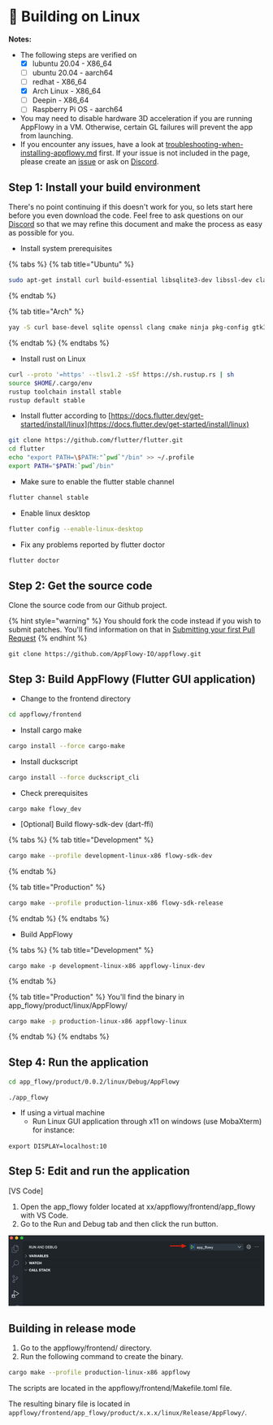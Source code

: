 # 🐧 Building on Linux

**Notes:**

* The following steps are verified on
  * [x] lubuntu 20.04 - X86\_64
  * [ ] ubuntu 20.04 - aarch64
  * [ ] redhat - X86\_64
  * [x] Arch Linux - X86\_64
  * [ ] Deepin - X86\_64
  * [ ] Raspberry Pi OS - aarch64
* You may need to disable hardware 3D acceleration if you are running AppFlowy in a VM. Otherwise, certain GL failures will prevent the app from launching.
* If you encounter any issues, have a look at [troubleshooting-when-installing-appflowy.md](../../../install-appflowy/installation-methods/troubleshooting-when-installing-appflowy.md "mention") first. If your issue is not included in the page, please create an [issue](https://github.com/AppFlowy-IO/appflowy/issues/new/choose) or ask on [Discord](https://discord.gg/9Q2xaN37tV).

## Step 1: Install your build environment

There's no point continuing if this doesn't work for you, so lets start here before you even download the code. Feel free to ask questions on our [Discord](https://discord.gg/9Q2xaN37tV) so that we may refine this document and make the process as easy as possible for you.

* Install system prerequisites

{% tabs %}
{% tab title="Ubuntu" %}
```bash
sudo apt-get install curl build-essential libsqlite3-dev libssl-dev clang cmake ninja-build pkg-config libgtk-3-dev unzip
```
{% endtab %}

{% tab title="Arch" %}
```bash
yay -S curl base-devel sqlite openssl clang cmake ninja pkg-config gtk3 unzip
```
{% endtab %}
{% endtabs %}


* Install rust on Linux

```bash
curl --proto '=https' --tlsv1.2 -sSf https://sh.rustup.rs | sh
source $HOME/.cargo/env
rustup toolchain install stable
rustup default stable
```

* Install flutter according to [https://docs.flutter.dev/get-started/install/linux](https://docs.flutter.dev/get-started/install/linux)

```bash
git clone https://github.com/flutter/flutter.git
cd flutter
echo "export PATH=\$PATH:"`pwd`"/bin" >> ~/.profile
export PATH="$PATH:`pwd`/bin"
```

* Make sure to enable the flutter stable channel

```bash
flutter channel stable
```

* Enable linux desktop

```bash
flutter config --enable-linux-desktop
```

* Fix any problems reported by flutter doctor

```bash
flutter doctor
```

## Step 2: Get the source code

Clone the source code from our Github project.

{% hint style="warning" %}
You should fork the code instead if you wish to submit patches. You'll find information on that in  [Submitting your first Pull Request](../submitting-code/submitting-your-first-pull-request.md)
{% endhint %}

```shell
git clone https://github.com/AppFlowy-IO/appflowy.git
```

## Step 3: Build AppFlowy (Flutter GUI application)

* Change to the frontend directory

```bash
cd appflowy/frontend
```

* Install cargo make

```bash
cargo install --force cargo-make
```

* Install duckscript

```bash
cargo install --force duckscript_cli
```

* Check prerequisites

```shell
cargo make flowy_dev
```

* \[Optional] Build flowy-sdk-dev (dart-ffi)

{% tabs %}
{% tab title="Development" %}
```bash
cargo make --profile development-linux-x86 flowy-sdk-dev
```
{% endtab %}

{% tab title="Production" %}
```bash
cargo make --profile production-linux-x86 flowy-sdk-release
```
{% endtab %}
{% endtabs %}

* Build AppFlowy

{% tabs %}
{% tab title="Development" %}
```
cargo make -p development-linux-x86 appflowy-linux-dev
```
{% endtab %}

{% tab title="Production" %}
You'll find the binary in app\_flowy/product/linux/AppFlowy/

```bash
cargo make -p production-linux-x86 appflowy-linux
```
{% endtab %}
{% endtabs %}

## Step 4: Run the application

```bash
cd app_flowy/product/0.0.2/linux/Debug/AppFlowy
```

```shell
./app_flowy
```

* If using a virtual machine
  * Run Linux GUI application through x11 on windows (use MobaXterm) for instance:

`export DISPLAY=localhost:10`

## Step 5: Edit and run the application

\[VS Code]

1. Open the app\_flowy folder located at xx/appflowy/frontend/app\_flowy with VS Code.
2. Go to the Run and Debug tab and then click the run button.

![](<../../../../.gitbook/assets/image (1) (1).png>)

## Building in release mode

1. Go to the appflowy/frontend/ directory.
2. Run the following command to create the binary.

```bash
cargo make --profile production-linux-x86 appflowy
```

The scripts are located in the appflowy/frontend/Makefile.toml file.

The resulting binary file is located in `appflowy/frontend/app_flowy/product/x.x.x/linux/Release/AppFlowy/`.
